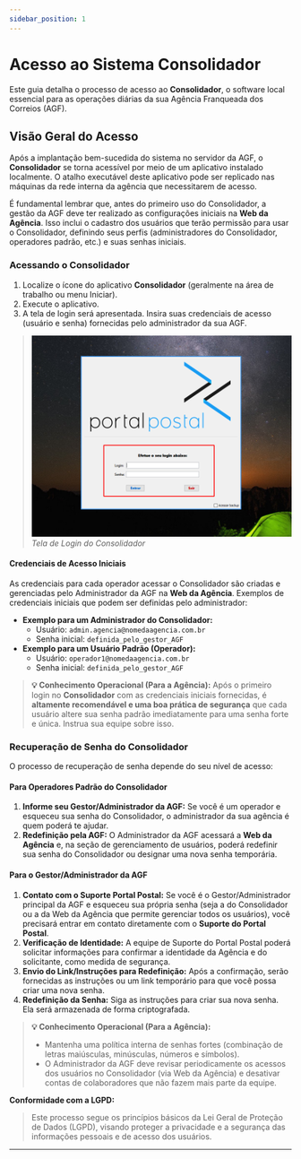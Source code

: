 ```yaml
---
sidebar_position: 1
---
```


# Acesso ao Sistema Consolidador

Este guia detalha o processo de acesso ao **Consolidador**, o software local essencial para as operações diárias da sua Agência Franqueada dos Correios (AGF).

## Visão Geral do Acesso

Após a implantação bem-sucedida do sistema no servidor da AGF, o **Consolidador** se torna acessível por meio de um aplicativo instalado localmente. O atalho executável deste aplicativo pode ser replicado nas máquinas da rede interna da agência que necessitarem de acesso.

É fundamental lembrar que, antes do primeiro uso do Consolidador, a gestão da AGF deve ter realizado as configurações iniciais na **Web da Agência**. Isso inclui o cadastro dos usuários que terão permissão para usar o Consolidador, definindo seus perfis (administradores do Consolidador, operadores padrão, etc.) e suas senhas iniciais.

### Acessando o Consolidador

1. Localize o ícone do aplicativo **Consolidador** (geralmente na área de trabalho ou menu Iniciar).
2. Execute o aplicativo.
3. A tela de login será apresentada. Insira suas credenciais de acesso (usuário e senha) fornecidas pelo administrador da sua AGF.

> [![Tela de Login do Consolidador](/img/consolidador/login.png)](/img/consolidador/login.png)
> *Tela de Login do Consolidador*

#### Credenciais de Acesso Iniciais

As credenciais para cada operador acessar o Consolidador são criadas e gerenciadas pelo Administrador da AGF na **Web da Agência**. Exemplos de credenciais iniciais que podem ser definidas pelo administrador:

* **Exemplo para um Administrador do Consolidador:**
  * Usuário: `admin.agencia@nomedaagencia.com.br`
  * Senha inicial: `definida_pelo_gestor_AGF`
* **Exemplo para um Usuário Padrão (Operador):**
  * Usuário: `operador1@nomedaagencia.com.br`
  * Senha inicial: `definida_pelo_gestor_AGF`

> **💡 Conhecimento Operacional (Para a Agência):** Após o primeiro login no **Consolidador** com as credenciais iniciais fornecidas, é **altamente recomendável e uma boa prática de segurança** que cada usuário altere sua senha padrão imediatamente para uma senha forte e única. Instrua sua equipe sobre isso.

### Recuperação de Senha do Consolidador

O processo de recuperação de senha depende do seu nível de acesso:

#### Para Operadores Padrão do Consolidador

1. **Informe seu Gestor/Administrador da AGF:** Se você é um operador e esqueceu sua senha do Consolidador, o administrador da sua agência é quem poderá te ajudar.
2. **Redefinição pela AGF:** O Administrador da AGF acessará a **Web da Agência** e, na seção de gerenciamento de usuários, poderá redefinir sua senha do Consolidador ou designar uma nova senha temporária.

#### Para o Gestor/Administrador da AGF

1. **Contato com o Suporte Portal Postal:** Se você é o Gestor/Administrador principal da AGF e esqueceu sua própria senha (seja a do Consolidador ou a da Web da Agência que permite gerenciar todos os usuários), você precisará entrar em contato diretamente com o **Suporte do Portal Postal**.
2. **Verificação de Identidade:** A equipe de Suporte do Portal Postal poderá solicitar informações para confirmar a identidade da Agência e do solicitante, como medida de segurança.
3. **Envio do Link/Instruções para Redefinição:** Após a confirmação, serão fornecidas as instruções ou um link temporário para que você possa criar uma nova senha.
4. **Redefinição da Senha:** Siga as instruções para criar sua nova senha. Ela será armazenada de forma criptografada.

> **💡 Conhecimento Operacional (Para a Agência):**
>
> * Mantenha uma política interna de senhas fortes (combinação de letras maiúsculas, minúsculas, números e símbolos).
> * O Administrador da AGF deve revisar periodicamente os acessos dos usuários no Consolidador (via Web da Agência) e desativar contas de colaboradores que não fazem mais parte da equipe.

**Conformidade com a LGPD:**
> Este processo segue os princípios básicos da Lei Geral de Proteção de Dados (LGPD), visando proteger a privacidade e a segurança das informações pessoais e de acesso dos usuários.

---
